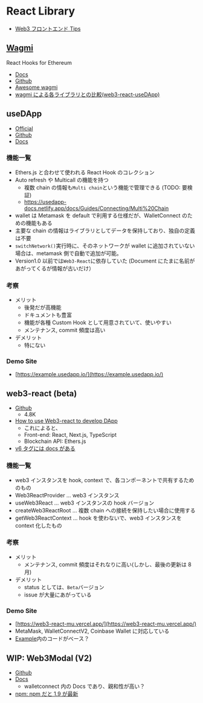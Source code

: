 # React Library

- [Web3 フロントエンド Tips](https://zenn.dev/yujiym/articles/web3-frontent-tips)

## [Wagmi](./wagmi.md)

React Hooks for Ethereum

- [Docs](https://wagmi.sh/)
- [Github](https://github.com/wagmi-dev/wagmi)
- [Awesome wagmi](https://github.com/wagmi-dev/awesome-wagmi)
- [wagmi による各ライブラリとの比較(web3-react-useDApp)](https://wagmi.sh/react/comparison)

## useDApp

- [Official](https://usedapp.io/)
- [Github](https://github.com/TrueFiEng/useDApp)
- [Docs](https://usedapp-docs.netlify.app/docs/)

### 機能一覧

- Ethers.js と合わせて使われる React Hook のコレクション
- Auto refresh や Multicall の機能を持つ
  - 複数 chain の情報も`Multi chain`という機能で管理できる (TODO: 要検証)
  - <https://usedapp-docs.netlify.app/docs/Guides/Connecting/Multi%20Chain>
- wallet は Metamask を default で利用する仕様だが、WalletConnect のための機能もある
- 主要な chain の情報はライブラリとしてデータを保持しており、独自の定義は不要
- `switchNetwork()`実行時に、そのネットワークが wallet に追加されていない場合は、metamask 側で自動で追加が可能。
- Version1.0 以前では`Web3-React`に依存していた (Document にたまに名前があがってくるが情報が古いだけ）

### 考察

- メリット
  - 後発だが高機能
  - ドキュメントも豊富
  - 機能が各種 Custom Hook として用意されていて、使いやすい
  - メンテナンス, commit 頻度は高い
- デメリット
  - 特にない

### Demo Site

- [https://example.usedapp.io/](https://example.usedapp.io/)

## web3-react (beta)

- [Github](https://github.com/Uniswap/web3-react)
  - 4.8K
- [How to use Web3-react to develop DApp](https://dev.to/yakult/how-to-use-web3-react-to-develop-dapp-1cgn)
  - これによると、
  - Front-end: React, Next.js, TypeScript
  - Blockchain API: Ethers.js
- [v6 タグには docs がある](https://github.com/Uniswap/web3-react/tree/v6/docs)

### 機能一覧

- web3 インスタンスを hook, context で、各コンポーネントで共有するためのもの
- Web3ReactProvider … web3 インスタンス
- useWeb3React … web3 インスタンスの hook バージョン
- createWeb3ReactRoot … 複数 chain への接続を保持したい場合に使用する
- getWeb3ReactContext … hook を使わないで、web3 インスタンスを context 化したもの

### 考察

- メリット
  - メンテナンス, commit 頻度はそれなりに高い(しかし、最後の更新は 8 月)
- デメリット
  - status としては、`Beta`バージョン
  - issue が大量にあがっている

### Demo Site

- [https://web3-react-mu.vercel.app/](https://web3-react-mu.vercel.app/)
- MetaMask, WalletConnectV2, Coinbase Wallet に対応している
- [Example](https://github.com/Uniswap/web3-react/tree/main/example)内のコードがベース？

## WIP: Web3Modal (V2)

- [Github](https://github.com/WalletConnect/web3modal)
- [Docs](https://docs.walletconnect.com/2.0/web3modal/react/installation)
  - walletconnect 内の Docs であり、親和性が高い？
- [npm: npm だと 1.9 が最新](https://www.npmjs.com/package/web3modal)
